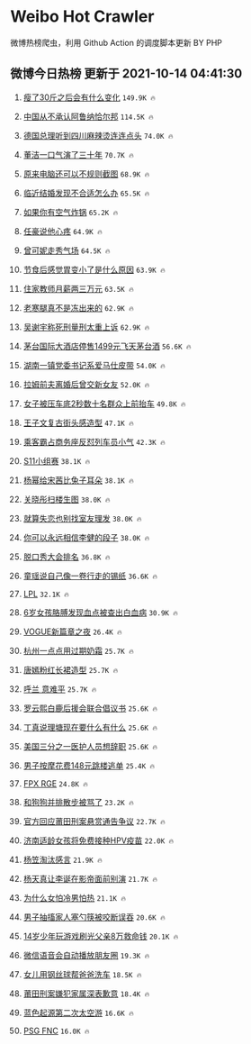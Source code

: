 # Weibo Hot Crawler 



微博热榜爬虫，利用 Github Action 的调度脚本更新 BY PHP 


## 微博今日热榜 更新于 2021-10-14 04:41:30 
1. [瘦了30斤之后会有什么变化](https://s.weibo.com/weibo?q=%23%E7%98%A6%E4%BA%8630%E6%96%A4%E4%B9%8B%E5%90%8E%E4%BC%9A%E6%9C%89%E4%BB%80%E4%B9%88%E5%8F%98%E5%8C%96%23&Refer=top) `149.9K 🔥` 

1. [中国从不承认阿鲁纳恰尔邦](https://s.weibo.com/weibo?q=%23%E4%B8%AD%E5%9B%BD%E4%BB%8E%E4%B8%8D%E6%89%BF%E8%AE%A4%E9%98%BF%E9%B2%81%E7%BA%B3%E6%81%B0%E5%B0%94%E9%82%A6%23&Refer=top) `114.5K 🔥` 

1. [德国总理听到四川麻辣烫连连点头](https://s.weibo.com/weibo?q=%23%E5%BE%B7%E5%9B%BD%E6%80%BB%E7%90%86%E5%90%AC%E5%88%B0%E5%9B%9B%E5%B7%9D%E9%BA%BB%E8%BE%A3%E7%83%AB%E8%BF%9E%E8%BF%9E%E7%82%B9%E5%A4%B4%23&Refer=top) `74.0K 🔥` 

1. [董洁一口气演了三十年](https://s.weibo.com/weibo?q=%23%E8%91%A3%E6%B4%81%E4%B8%80%E5%8F%A3%E6%B0%94%E6%BC%94%E4%BA%86%E4%B8%89%E5%8D%81%E5%B9%B4%23&Refer=top) `70.7K 🔥` 

1. [原来电脑还可以不规则截图](https://s.weibo.com/weibo?q=%23%E5%8E%9F%E6%9D%A5%E7%94%B5%E8%84%91%E8%BF%98%E5%8F%AF%E4%BB%A5%E4%B8%8D%E8%A7%84%E5%88%99%E6%88%AA%E5%9B%BE%23&Refer=top) `68.9K 🔥` 

1. [临近结婚发现不合适怎么办](https://s.weibo.com/weibo?q=%23%E4%B8%B4%E8%BF%91%E7%BB%93%E5%A9%9A%E5%8F%91%E7%8E%B0%E4%B8%8D%E5%90%88%E9%80%82%E6%80%8E%E4%B9%88%E5%8A%9E%23&Refer=top) `65.5K 🔥` 

1. [如果你有空气炸锅](https://s.weibo.com/weibo?q=%23%E5%A6%82%E6%9E%9C%E4%BD%A0%E6%9C%89%E7%A9%BA%E6%B0%94%E7%82%B8%E9%94%85%23&Refer=top) `65.2K 🔥` 

1. [任豪说他心疼](https://s.weibo.com/weibo?q=%23%E4%BB%BB%E8%B1%AA%E8%AF%B4%E4%BB%96%E5%BF%83%E7%96%BC%23&Refer=top) `64.9K 🔥` 

1. [曾可妮走秀气场](https://s.weibo.com/weibo?q=%23%E6%9B%BE%E5%8F%AF%E5%A6%AE%E8%B5%B0%E7%A7%80%E6%B0%94%E5%9C%BA%23&Refer=top) `64.5K 🔥` 

1. [节食后感觉胃变小了是什么原因](https://s.weibo.com/weibo?q=%23%E8%8A%82%E9%A3%9F%E5%90%8E%E6%84%9F%E8%A7%89%E8%83%83%E5%8F%98%E5%B0%8F%E4%BA%86%E6%98%AF%E4%BB%80%E4%B9%88%E5%8E%9F%E5%9B%A0%23&Refer=top) `63.9K 🔥` 

1. [住家教师月薪两三万元](https://s.weibo.com/weibo?q=%23%E4%BD%8F%E5%AE%B6%E6%95%99%E5%B8%88%E6%9C%88%E8%96%AA%E4%B8%A4%E4%B8%89%E4%B8%87%E5%85%83%23&Refer=top) `63.5K 🔥` 

1. [老寒腿真不是冻出来的](https://s.weibo.com/weibo?q=%23%E8%80%81%E5%AF%92%E8%85%BF%E7%9C%9F%E4%B8%8D%E6%98%AF%E5%86%BB%E5%87%BA%E6%9D%A5%E7%9A%84%23&Refer=top) `62.9K 🔥` 

1. [吴谢宇称死刑量刑太重上诉](https://s.weibo.com/weibo?q=%23%E5%90%B4%E8%B0%A2%E5%AE%87%E7%A7%B0%E6%AD%BB%E5%88%91%E9%87%8F%E5%88%91%E5%A4%AA%E9%87%8D%E4%B8%8A%E8%AF%89%23&Refer=top) `62.9K 🔥` 

1. [茅台国际大酒店停售1499元飞天茅台酒](https://s.weibo.com/weibo?q=%23%E8%8C%85%E5%8F%B0%E5%9B%BD%E9%99%85%E5%A4%A7%E9%85%92%E5%BA%97%E5%81%9C%E5%94%AE1499%E5%85%83%E9%A3%9E%E5%A4%A9%E8%8C%85%E5%8F%B0%E9%85%92%23&Refer=top) `56.6K 🔥` 

1. [湖南一镇党委书记系爱马仕皮带](https://s.weibo.com/weibo?q=%E6%B9%96%E5%8D%97%E4%B8%80%E9%95%87%E5%85%9A%E5%A7%94%E4%B9%A6%E8%AE%B0%E7%B3%BB%E7%88%B1%E9%A9%AC%E4%BB%95%E7%9A%AE%E5%B8%A6&Refer=top) `54.0K 🔥` 

1. [拉姆前夫离婚后曾交新女友](https://s.weibo.com/weibo?q=%23%E6%8B%89%E5%A7%86%E5%89%8D%E5%A4%AB%E7%A6%BB%E5%A9%9A%E5%90%8E%E6%9B%BE%E4%BA%A4%E6%96%B0%E5%A5%B3%E5%8F%8B%23&Refer=top) `52.0K 🔥` 

1. [女子被压车底2秒数十名群众上前抬车](https://s.weibo.com/weibo?q=%23%E5%A5%B3%E5%AD%90%E8%A2%AB%E5%8E%8B%E8%BD%A6%E5%BA%952%E7%A7%92%E6%95%B0%E5%8D%81%E5%90%8D%E7%BE%A4%E4%BC%97%E4%B8%8A%E5%89%8D%E6%8A%AC%E8%BD%A6%23&Refer=top) `49.8K 🔥` 

1. [王子文复古街头感造型](https://s.weibo.com/weibo?q=%23%E7%8E%8B%E5%AD%90%E6%96%87%E5%A4%8D%E5%8F%A4%E8%A1%97%E5%A4%B4%E6%84%9F%E9%80%A0%E5%9E%8B%23&Refer=top) `47.1K 🔥` 

1. [乘客霸占商务座反怼列车员小气](https://s.weibo.com/weibo?q=%E4%B9%98%E5%AE%A2%E9%9C%B8%E5%8D%A0%E5%95%86%E5%8A%A1%E5%BA%A7%E5%8F%8D%E6%80%BC%E5%88%97%E8%BD%A6%E5%91%98%E5%B0%8F%E6%B0%94&Refer=top) `42.3K 🔥` 

1. [S11小组赛](https://s.weibo.com/weibo?q=%23S11%E5%B0%8F%E7%BB%84%E8%B5%9B%23&Refer=top) `38.1K 🔥` 

1. [杨幂给宋茜比兔子耳朵](https://s.weibo.com/weibo?q=%23%E6%9D%A8%E5%B9%82%E7%BB%99%E5%AE%8B%E8%8C%9C%E6%AF%94%E5%85%94%E5%AD%90%E8%80%B3%E6%9C%B5%23&Refer=top) `38.1K 🔥` 

1. [关晓彤扫楼生图](https://s.weibo.com/weibo?q=%23%E5%85%B3%E6%99%93%E5%BD%A4%E6%89%AB%E6%A5%BC%E7%94%9F%E5%9B%BE%23&Refer=top) `38.0K 🔥` 

1. [就算失恋也别找室友理发](https://s.weibo.com/weibo?q=%23%E5%B0%B1%E7%AE%97%E5%A4%B1%E6%81%8B%E4%B9%9F%E5%88%AB%E6%89%BE%E5%AE%A4%E5%8F%8B%E7%90%86%E5%8F%91%23&Refer=top) `38.0K 🔥` 

1. [你可以永远相信李健的段子](https://s.weibo.com/weibo?q=%23%E4%BD%A0%E5%8F%AF%E4%BB%A5%E6%B0%B8%E8%BF%9C%E7%9B%B8%E4%BF%A1%E6%9D%8E%E5%81%A5%E7%9A%84%E6%AE%B5%E5%AD%90%23&Refer=top) `38.0K 🔥` 

1. [脱口秀大会排名](https://s.weibo.com/weibo?q=%23%E8%84%B1%E5%8F%A3%E7%A7%80%E5%A4%A7%E4%BC%9A%E6%8E%92%E5%90%8D%23&Refer=top) `36.8K 🔥` 

1. [童瑶说自己像一卷行走的锡纸](https://s.weibo.com/weibo?q=%23%E7%AB%A5%E7%91%B6%E8%AF%B4%E8%87%AA%E5%B7%B1%E5%83%8F%E4%B8%80%E5%8D%B7%E8%A1%8C%E8%B5%B0%E7%9A%84%E9%94%A1%E7%BA%B8%23&Refer=top) `36.6K 🔥` 

1. [LPL](https://s.weibo.com/weibo?q=LPL&Refer=top) `32.1K 🔥` 

1. [6岁女孩胳膊发现血点被查出白血病](https://s.weibo.com/weibo?q=%236%E5%B2%81%E5%A5%B3%E5%AD%A9%E8%83%B3%E8%86%8A%E5%8F%91%E7%8E%B0%E8%A1%80%E7%82%B9%E8%A2%AB%E6%9F%A5%E5%87%BA%E7%99%BD%E8%A1%80%E7%97%85%23&Refer=top) `30.9K 🔥` 

1. [VOGUE新篇章之夜](https://s.weibo.com/weibo?q=%23VOGUE%E6%96%B0%E7%AF%87%E7%AB%A0%E4%B9%8B%E5%A4%9C%23&Refer=top) `26.4K 🔥` 

1. [杭州一点点用过期奶霜](https://s.weibo.com/weibo?q=%23%E6%9D%AD%E5%B7%9E%E4%B8%80%E7%82%B9%E7%82%B9%E7%94%A8%E8%BF%87%E6%9C%9F%E5%A5%B6%E9%9C%9C%23&Refer=top) `25.7K 🔥` 

1. [唐嫣粉红长裙造型](https://s.weibo.com/weibo?q=%23%E5%94%90%E5%AB%A3%E7%B2%89%E7%BA%A2%E9%95%BF%E8%A3%99%E9%80%A0%E5%9E%8B%23&Refer=top) `25.7K 🔥` 

1. [呼兰 意难平](https://s.weibo.com/weibo?q=%E5%91%BC%E5%85%B0%20%E6%84%8F%E9%9A%BE%E5%B9%B3&Refer=top) `25.7K 🔥` 

1. [罗云熙白鹿后援会联合倡议书](https://s.weibo.com/weibo?q=%23%E7%BD%97%E4%BA%91%E7%86%99%E7%99%BD%E9%B9%BF%E5%90%8E%E6%8F%B4%E4%BC%9A%E8%81%94%E5%90%88%E5%80%A1%E8%AE%AE%E4%B9%A6%23&Refer=top) `25.6K 🔥` 

1. [丁真说理塘现在要什么有什么](https://s.weibo.com/weibo?q=%23%E4%B8%81%E7%9C%9F%E8%AF%B4%E7%90%86%E5%A1%98%E7%8E%B0%E5%9C%A8%E8%A6%81%E4%BB%80%E4%B9%88%E6%9C%89%E4%BB%80%E4%B9%88%23&Refer=top) `25.6K 🔥` 

1. [美国三分之一医护人员想辞职](https://s.weibo.com/weibo?q=%23%E7%BE%8E%E5%9B%BD%E4%B8%89%E5%88%86%E4%B9%8B%E4%B8%80%E5%8C%BB%E6%8A%A4%E4%BA%BA%E5%91%98%E6%83%B3%E8%BE%9E%E8%81%8C%23&Refer=top) `25.6K 🔥` 

1. [男子按摩花费148元跳楼逃单](https://s.weibo.com/weibo?q=%23%E7%94%B7%E5%AD%90%E6%8C%89%E6%91%A9%E8%8A%B1%E8%B4%B9148%E5%85%83%E8%B7%B3%E6%A5%BC%E9%80%83%E5%8D%95%23&Refer=top) `25.4K 🔥` 

1. [FPX RGE](https://s.weibo.com/weibo?q=FPX%20RGE&Refer=top) `24.8K 🔥` 

1. [和狗狗并排散步被骂了](https://s.weibo.com/weibo?q=%23%E5%92%8C%E7%8B%97%E7%8B%97%E5%B9%B6%E6%8E%92%E6%95%A3%E6%AD%A5%E8%A2%AB%E9%AA%82%E4%BA%86%23&Refer=top) `23.2K 🔥` 

1. [官方回应莆田刑案悬赏通告争议](https://s.weibo.com/weibo?q=%23%E5%AE%98%E6%96%B9%E5%9B%9E%E5%BA%94%E8%8E%86%E7%94%B0%E5%88%91%E6%A1%88%E6%82%AC%E8%B5%8F%E9%80%9A%E5%91%8A%E4%BA%89%E8%AE%AE%23&Refer=top) `22.7K 🔥` 

1. [济南适龄女孩将免费接种HPV疫苗](https://s.weibo.com/weibo?q=%23%E6%B5%8E%E5%8D%97%E9%80%82%E9%BE%84%E5%A5%B3%E5%AD%A9%E5%B0%86%E5%85%8D%E8%B4%B9%E6%8E%A5%E7%A7%8DHPV%E7%96%AB%E8%8B%97%23&Refer=top) `22.0K 🔥` 

1. [杨笠淘汰感言](https://s.weibo.com/weibo?q=%23%E6%9D%A8%E7%AC%A0%E6%B7%98%E6%B1%B0%E6%84%9F%E8%A8%80%23&Refer=top) `21.9K 🔥` 

1. [杨天真让李诞在影帝面前别演](https://s.weibo.com/weibo?q=%23%E6%9D%A8%E5%A4%A9%E7%9C%9F%E8%AE%A9%E6%9D%8E%E8%AF%9E%E5%9C%A8%E5%BD%B1%E5%B8%9D%E9%9D%A2%E5%89%8D%E5%88%AB%E6%BC%94%23&Refer=top) `21.7K 🔥` 

1. [为什么女怕冷男怕热](https://s.weibo.com/weibo?q=%23%E4%B8%BA%E4%BB%80%E4%B9%88%E5%A5%B3%E6%80%95%E5%86%B7%E7%94%B7%E6%80%95%E7%83%AD%23&Refer=top) `21.1K 🔥` 

1. [男子抽搐家人塞勺筷被咬断误吞](https://s.weibo.com/weibo?q=%23%E7%94%B7%E5%AD%90%E6%8A%BD%E6%90%90%E5%AE%B6%E4%BA%BA%E5%A1%9E%E5%8B%BA%E7%AD%B7%E8%A2%AB%E5%92%AC%E6%96%AD%E8%AF%AF%E5%90%9E%23&Refer=top) `20.6K 🔥` 

1. [14岁少年玩游戏刷光父亲8万救命钱](https://s.weibo.com/weibo?q=%2314%E5%B2%81%E5%B0%91%E5%B9%B4%E7%8E%A9%E6%B8%B8%E6%88%8F%E5%88%B7%E5%85%89%E7%88%B6%E4%BA%B28%E4%B8%87%E6%95%91%E5%91%BD%E9%92%B1%23&Refer=top) `20.1K 🔥` 

1. [微信语音会自动播放朋友圈](https://s.weibo.com/weibo?q=%23%E5%BE%AE%E4%BF%A1%E8%AF%AD%E9%9F%B3%E4%BC%9A%E8%87%AA%E5%8A%A8%E6%92%AD%E6%94%BE%E6%9C%8B%E5%8F%8B%E5%9C%88%23&Refer=top) `19.3K 🔥` 

1. [女儿用钢丝球帮爸爸洗车](https://s.weibo.com/weibo?q=%23%E5%A5%B3%E5%84%BF%E7%94%A8%E9%92%A2%E4%B8%9D%E7%90%83%E5%B8%AE%E7%88%B8%E7%88%B8%E6%B4%97%E8%BD%A6%23&Refer=top) `18.5K 🔥` 

1. [莆田刑案嫌犯家属深表歉意](https://s.weibo.com/weibo?q=%23%E8%8E%86%E7%94%B0%E5%88%91%E6%A1%88%E5%AB%8C%E7%8A%AF%E5%AE%B6%E5%B1%9E%E6%B7%B1%E8%A1%A8%E6%AD%89%E6%84%8F%23&Refer=top) `18.4K 🔥` 

1. [蓝色起源第二次太空游](https://s.weibo.com/weibo?q=%23%E8%93%9D%E8%89%B2%E8%B5%B7%E6%BA%90%E7%AC%AC%E4%BA%8C%E6%AC%A1%E5%A4%AA%E7%A9%BA%E6%B8%B8%23&Refer=top) `16.6K 🔥` 

1. [PSG FNC](https://s.weibo.com/weibo?q=PSG%20FNC&Refer=top) `16.0K 🔥` 

